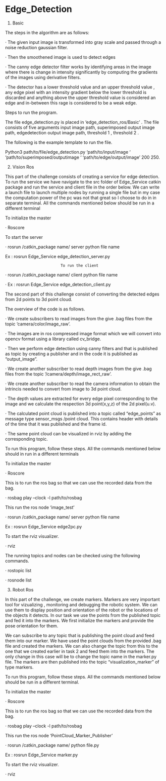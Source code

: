 # Edge_Detection

1. Basic

 

The steps in the algorithm are as follows:

 

·       The given input image is transformed into gray scale and passed through a noise reduction gaussian filter.

·       Then the smoothened image is used to detect edges

·       The canny edge detector filter works by identifying areas in the image where there is change in intensity significantly by computing the gradients of the images using derivative filters.

·       The detector has a lower threshold value and an upper threshold value , any edge pixel with an intensity gradient below the lower threshold is discarded and anything above the upper threshold value is considered an edge and in-between this rage is considered to be a weak edge.

Steps to run the program.

The file edge_detection.py is placed in ‘edge_detection_ros/Basic’ . The file consists of five arguments input image path, superimposed output image path, edgedetection output image path, threshold 1 , threshold 2 .

The following is the example template to run the file.

Python3 path/to/file/edge_detection.py ‘path/to/input/image ‘ ‘path/to/superimposed/outputimage ‘ ‘path/to/edge/output/image’ 200 250.


2. Vision Ros

 

This part of the challenge consists of creating a service for edge detection. To run the service we have navigate to the src folder of Edge_Service catkin package and run the service and client file in the order below. We can write a launch file to launch multiple nodes by running a single file but in my case the computation power of the pc was not that great so I choose to do in in separate terminal. All the commands mentioned below should be run in a different terminal

 

To initialize the master

·       Roscore

 

To start the server

·       rosrun /catkin_package name/ server python file name

Ex : rosrun Edge_Service  edge_detection_server.py

                             To run the client

·       rosrun /catkin_package name/ client python file name

·       Ex : rosrun Edge_Service  edge_detection_client.py

 

The second part of this challenge consist of converting the detected edges from 2d points to 3d point cloud.

The overview of the code is as follows.

·       We create subscribers to read images from the give .bag files from the topic ‘camera/color/image_raw’.

·       The images are in ros compressed image format which we will convert into opencv format using a library called cv_bridge.

·       Then we perform edge detection using canny filters and that is published as topic by creating a publisher and in the code it is published as “output_image”.

·       We create another subscriber to read depth images from the give .bag files from the topic ‘/camera/depth/image_rect_raw’.

·       We create another subscriber to read the camera information to obtain the intrincis needed to convert from image to 3d point cloud.

·       The depth values are extracted for every edge pixel corresponding to the image and we calculate the respection 3d point(x,y,z) of the 2d pixel(u.v).

·       The calculated point cloud is published into a topic called “edge_points” as message type sensor_msgs /point cloud. This contains header with details of the time that it was published and the frame id.

·       The same point cloud can be visualized in rviz by adding the corresponding topic.

 

To run this program, follow these steps. All the commands mentioned below should in run in a different terminals

 

To initialize the master

·       Roscore

 

This is to run the ros bag so that we can use the recorded data from the bag.

·       rosbag play –clock -l path/to/rosbag

 

This run the ros node ‘image_test’

·       rosrun /catkin_package name/ server python file name

Ex : rosrun Edge_Service  edge2pc.py

 

To start the rviz visualizer.

·       rviz

 

The running topics and nodes can be checked using the following commands.

·       rostopic list

·       rosnode list

 

3. Robot Ros

In this part of the challenge, we create markers. Markers are very important tool for vizualizing , monitoring and debugging the robotic system. We can use them to display position and orientation of the robot or the locations of the objects it detects. In our task we use the points from the published topic and fed it into the markers. We first initialize the markers and provide the pose orientation for them.

We can subscribe to any topic that is publishing the point cloud and feed them into our marker. We have used the point clouds from the provided  .bag file and created the markers. We can also change the topic from this to the one that we created earlier in task 2 and feed them into the markers. The only change in this case will be to change the topic name in the marker.py file. The markers are then published into the topic “visualization_marker” of type markers.

 

To run this program, follow these steps. All the commands mentioned below should be run in a different terminal.

 

To initialize the master

·       Roscore

 

This is to run the ros bag so that we can use the recorded data from the bag.

·       rosbag play –clock -l path/to/rosbag

 

This run the ros node ‘PointCloud_Marker_Publisher’

·       rosrun /catkin_package name/ python file.py

Ex : rosrun Edge_Service  marker.py

 

To start the rviz visualizer.

·       rviz
